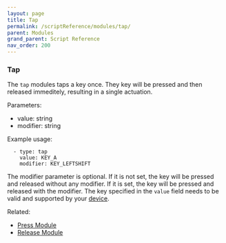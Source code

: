 ```yaml
---
layout: page
title: Tap
permalink: /scriptReference/modules/tap/
parent: Modules
grand_parent: Script Reference
nav_order: 200
---
```


### Tap

The `tap` modules taps a key once. They key will be pressed and then released immeditely, resulting in a single actuation.

Parameters:
  - value: string
  - modifier: string

Example usage:
```
  - type: tap
    value: KEY_A
    modifier: KEY_LEFTSHIFT
```

The modifier parameter is optional. If it is not set, the key will be pressed and released without any modifier. If it is set, the key will be pressed and released with the modifier. The key specified in the `value` field needs to be valid and supported by your [device](https://nmstr.github.io/taskZen/deviceReference/).


Related:
  - [Press Module](../press/)
  - [Release Module](../release/)
